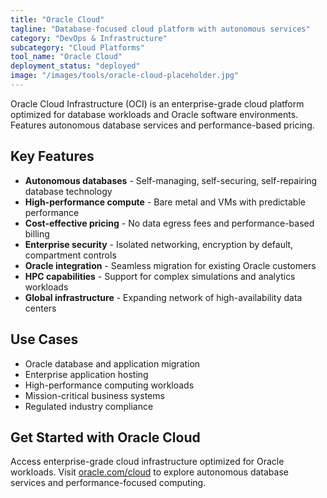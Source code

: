 ```yaml
---
title: "Oracle Cloud"
tagline: "Database-focused cloud platform with autonomous services"
category: "DevOps & Infrastructure"
subcategory: "Cloud Platforms"
tool_name: "Oracle Cloud"
deployment_status: "deployed"
image: "/images/tools/oracle-cloud-placeholder.jpg"
---
```

Oracle Cloud Infrastructure (OCI) is an enterprise-grade cloud platform optimized for database workloads and Oracle software environments. Features autonomous database services and performance-based pricing.

## Key Features

- **Autonomous databases** - Self-managing, self-securing, self-repairing database technology
- **High-performance compute** - Bare metal and VMs with predictable performance
- **Cost-effective pricing** - No data egress fees and performance-based billing
- **Enterprise security** - Isolated networking, encryption by default, compartment controls
- **Oracle integration** - Seamless migration for existing Oracle customers
- **HPC capabilities** - Support for complex simulations and analytics workloads
- **Global infrastructure** - Expanding network of high-availability data centers

## Use Cases

- Oracle database and application migration
- Enterprise application hosting
- High-performance computing workloads
- Mission-critical business systems
- Regulated industry compliance

## Get Started with Oracle Cloud

Access enterprise-grade cloud infrastructure optimized for Oracle workloads. Visit [oracle.com/cloud](https://www.oracle.com/cloud) to explore autonomous database services and performance-focused computing.
